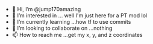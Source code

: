 - 👋 Hi, I’m @jump170amazing
- 👀 I’m interested in ... well I'm just here for a PT mod lol
- 🌱 I’m currently learning ...how tf to use commits
- 💞️ I’m looking to collaborate on ...nothing
- 📫 How to reach me ...get my x, y, and z coordinates

<!---
jump170amazing/jump170amazing is a ✨ special ✨ repository because its `README.md` (this file) appears on your GitHub profile.
You can click the Preview link to take a look at your changes.
--->
